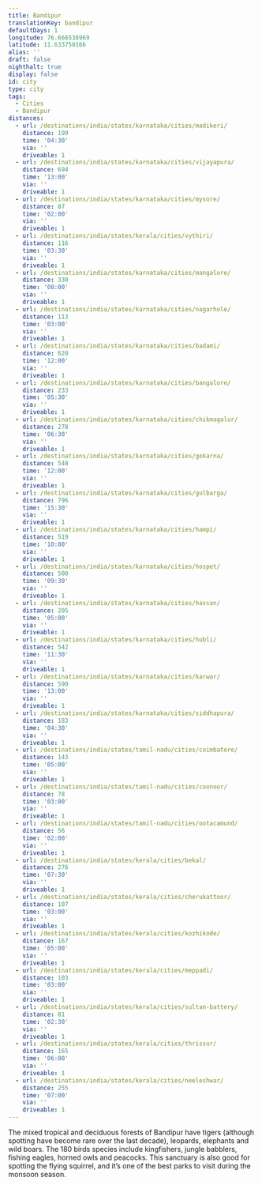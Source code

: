 ```yaml
---
title: Bandipur
translationKey: bandipur
defaultDays: 1
longitude: 76.666538969
latitude: 11.633750166
alias: ''
draft: false
nighthalt: true
display: false
id: city
type: city
tags:
  - Cities
  - Bandipur
distances:
  - url: /destinations/india/states/karnataka/cities/madikeri/
    distance: 199
    time: '04:30'
    via: ''
    driveable: 1
  - url: /destinations/india/states/karnataka/cities/vijayapura/
    distance: 694
    time: '13:00'
    via: ''
    driveable: 1
  - url: /destinations/india/states/karnataka/cities/mysore/
    distance: 87
    time: '02:00'
    via: ''
    driveable: 1
  - url: /destinations/india/states/kerala/cities/vythiri/
    distance: 116
    time: '03:30'
    via: ''
    driveable: 1
  - url: /destinations/india/states/karnataka/cities/mangalore/
    distance: 330
    time: '08:00'
    via: ''
    driveable: 1
  - url: /destinations/india/states/karnataka/cities/nagarhole/
    distance: 113
    time: '03:00'
    via: ''
    driveable: 1
  - url: /destinations/india/states/karnataka/cities/badami/
    distance: 620
    time: '12:00'
    via: ''
    driveable: 1
  - url: /destinations/india/states/karnataka/cities/bangalore/
    distance: 233
    time: '05:30'
    via: ''
    driveable: 1
  - url: /destinations/india/states/karnataka/cities/chikmagalur/
    distance: 278
    time: '06:30'
    via: ''
    driveable: 1
  - url: /destinations/india/states/karnataka/cities/gokarna/
    distance: 548
    time: '12:00'
    via: ''
    driveable: 1
  - url: /destinations/india/states/karnataka/cities/gulbarga/
    distance: 796
    time: '15:30'
    via: ''
    driveable: 1
  - url: /destinations/india/states/karnataka/cities/hampi/
    distance: 519
    time: '10:00'
    via: ''
    driveable: 1
  - url: /destinations/india/states/karnataka/cities/hospet/
    distance: 500
    time: '09:30'
    via: ''
    driveable: 1
  - url: /destinations/india/states/karnataka/cities/hassan/
    distance: 205
    time: '05:00'
    via: ''
    driveable: 1
  - url: /destinations/india/states/karnataka/cities/hubli/
    distance: 542
    time: '11:30'
    via: ''
    driveable: 1
  - url: /destinations/india/states/karnataka/cities/karwar/
    distance: 590
    time: '13:00'
    via: ''
    driveable: 1
  - url: /destinations/india/states/karnataka/cities/siddhapura/
    distance: 183
    time: '04:30'
    via: ''
    driveable: 1
  - url: /destinations/india/states/tamil-nadu/cities/coimbatore/
    distance: 143
    time: '05:00'
    via: ''
    driveable: 1
  - url: /destinations/india/states/tamil-nadu/cities/coonoor/
    distance: 78
    time: '03:00'
    via: ''
    driveable: 1
  - url: /destinations/india/states/tamil-nadu/cities/ootacamund/
    distance: 56
    time: '02:00'
    via: ''
    driveable: 1
  - url: /destinations/india/states/kerala/cities/bekal/
    distance: 276
    time: '07:30'
    via: ''
    driveable: 1
  - url: /destinations/india/states/kerala/cities/cherukattoor/
    distance: 107
    time: '03:00'
    via: ''
    driveable: 1
  - url: /destinations/india/states/kerala/cities/kozhikode/
    distance: 167
    time: '05:00'
    via: ''
    driveable: 1
  - url: /destinations/india/states/kerala/cities/meppadi/
    distance: 103
    time: '03:00'
    via: ''
    driveable: 1
  - url: /destinations/india/states/kerala/cities/sultan-battery/
    distance: 81
    time: '02:30'
    via: ''
    driveable: 1
  - url: /destinations/india/states/kerala/cities/thrissur/
    distance: 165
    time: '06:00'
    via: ''
    driveable: 1
  - url: /destinations/india/states/kerala/cities/neeleshwar/
    distance: 255
    time: '07:00'
    via: ''
    driveable: 1
---
```






























































































































































































The mixed tropical and deciduous forests of Bandipur have tigers (although spotting have become rare over the last decade), leopards, elephants and wild boars. The 180 birds species include kingfishers, jungle babblers, fishing eagles, horned owls and peacocks. This sanctuary is also good for spotting the flying squirrel, and it’s one of the best parks to visit during the monsoon season. 